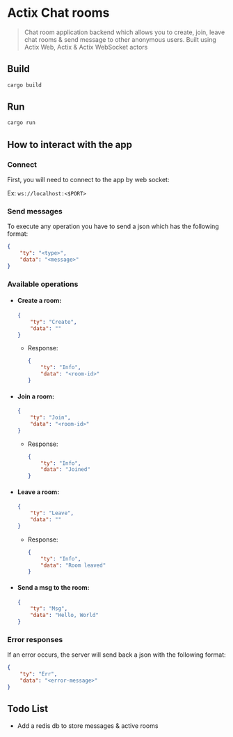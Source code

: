 # Actix Chat rooms

> Chat room application backend which allows you to create, join, leave chat rooms & send message to other anonymous users. Built using Actix Web, Actix & Actix WebSocket actors

## Build

```sh
cargo build
```

## Run

```sh
cargo run
```

## How to interact with the app

### Connect

First, you will need to connect to the app by web socket:

Ex: ```ws://localhost:<$PORT>```

### Send messages

To execute any operation you have to send a json which has the following format:

```json
{
    "ty": "<type>",
    "data": "<message>"
}
```

### Available operations

+ #### Create a room: 
    ```json
    {
        "ty": "Create",
        "data": ""
    }
    ```
    + Response:
        ```json
        {
            "ty": "Info",
            "data": "<room-id>"
        }
        ```

+ #### Join a room: 
    ```json
    {
        "ty": "Join",
        "data": "<room-id>"
    }
    ```
    + Response:
        ```json
        {
            "ty": "Info",
            "data": "Joined"
        }
        ```

+ #### Leave a room: 
    ```json
    {
        "ty": "Leave",
        "data": ""
    }
    ```
    + Response:
        ```json
        {
            "ty": "Info",
            "data": "Room leaved"
        }
        ```

+ #### Send a msg to the room: 
    ```json
    {
        "ty": "Msg",
        "data": "Hello, World"
    }
    ```


### Error responses

If an error occurs, the server will send back a json with the following format:

```json
{
    "ty": "Err",
    "data": "<error-message>"
}
```

## Todo List

+ Add a redis db to store messages & active rooms